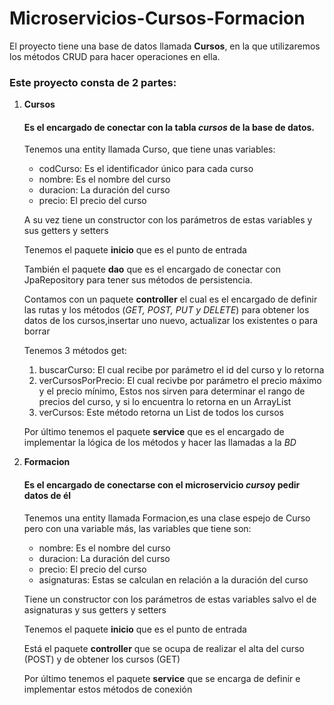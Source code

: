 # Microservicios-Cursos-Formacion
<p>El proyecto tiene una base de datos llamada <b>Cursos</b>,
  en la que utilizaremos los métodos CRUD para hacer operaciones en ella.</p>
<h3>Este proyecto consta de 2 partes:</h3>
<ol>
  <li><b>Cursos</b></li>
  <h4>Es el encargado de conectar con la tabla <i>cursos</i> de la base de datos.</h4>
  Tenemos una entity llamada Curso, que tiene unas variables:
  <ul>
    <li>codCurso: Es el identificador único para cada curso</li>
    <li>nombre: Es el nombre del curso</li>
    <li>duracion: La duración del curso</li>
    <li>precio: El precio del curso</li>
  </ul>
  <p>A su vez tiene un constructor con los parámetros de estas variables y sus getters y setters</p>
  <p>Tenemos el paquete <b>inicio</b> que es el punto de entrada</p>
  <p>También el paquete <b>dao</b> que es el encargado de conectar con JpaRepository para tener sus métodos de persistencia.</p>
  <p>Contamos con un paquete <b>controller</b> el cual es el encargado de definir las rutas y los métodos (<i>GET, POST, PUT y DELETE</i>)
    para obtener los datos de los cursos,insertar uno nuevo, actualizar los existentes o para borrar</p>
  <p>Tenemos 3 métodos get:</p>
  <ol>
    <li>buscarCurso: El cual recibe por parámetro el id del curso y lo retorna</li>
    <li>verCursosPorPrecio: El cual recivbe por parámetro el precio máximo y el precio mínimo,
    Estos nos sirven para determinar el rango de precios del curso, y si lo encuentra lo retorna en un ArrayList</li>
    <li>verCursos: Este método retorna un List de todos los cursos</li>
  </ol>
  <p>Por último tenemos el paquete <b>service</b> que es el encargado de implementar la lógica de los métodos y hacer las llamadas a la <i>BD</i></p>
  
  <li><b>Formacion</b></li>
  <h4>Es el encargado de conectarse con el microservicio <i>curso</i>y pedir datos de él</h4>
  Tenemos una entity llamada Formacion,es una clase espejo de Curso pero con una variable más, las variables que tiene son:
  <ul>
    <li>nombre: Es el nombre del curso</li>
    <li>duracion: La duración del curso</li>
    <li>precio: El precio del curso</li>
    <li>asignaturas: Estas se calculan en relación a la duración del curso</li>
  </ul>
  <p>Tiene un constructor con los parámetros de estas variables salvo el de asignaturas y sus getters y setters</p>
  <p>Tenemos el paquete <b>inicio</b> que es el punto de entrada</p>
  <p>Está el paquete <b>controller</b> que se ocupa de realizar el alta del curso (POST) y de obtener los cursos (GET)</p>
  <p>Por último tenemos el paquete <b>service</b> que se encarga de definir e implementar estos métodos de conexión</p>
  </ol>
